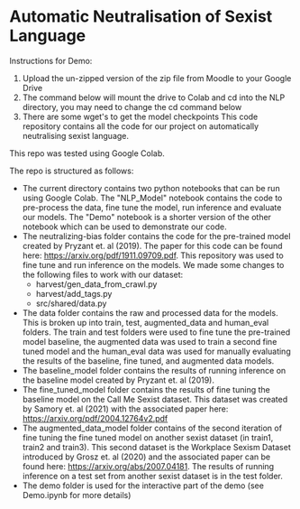 # Automatic Neutralisation of Sexist Language 

Instructions for Demo:
1. Upload the un-zipped version of the zip file from Moodle to your Google Drive
2. The command below will mount the drive to Colab and cd into the NLP directory, you may need to change the cd command below
3. There are some wget's to get the model checkpoints
This code repository contains all the code for our project on automatically neutralising sexist language. 

This repo was tested using Google Colab. 

The repo is structured as follows:
- The current directory contains two python notebooks that can be run using Google Colab. The "NLP_Model" notebook contains the code to pre-process the data, fine tune the model, run inference and evaluate our models. The "Demo" notebook is a shorter version of the other notebook which can be used to demonstrate our code. 
- The neutralizing-bias folder contains the code for the pre-trained model created by Pryzant et. al (2019). The paper for this code can be found here: https://arxiv.org/pdf/1911.09709.pdf. This repository was used to fine tune and run inference on the models. We made some changes to the following files to work with our dataset: 
    - harvest/gen_data_from_crawl.py 
    - harvest/add_tags.py 
    - src/shared/data.py
- The data folder contains the raw and processed data for the models. This is broken up into train, test, augmented_data and human_eval folders. The train and test folders were used to fine tune the pre-trained model baseline, the augmented data was used to train a second fine tuned model and the human_eval data was used for manually evaluating the results of the baseline, fine tuned, and augmented data models. 
- The baseline_model folder contains the results of running inference on the baseline model created by Pryzant et. al (2019). 
- The fine_tuned_model folder contains the results of fine tuning the baseline model on the Call Me Sexist dataset. This dataset was created by Samory et. al (2021) with the associated paper here: https://arxiv.org/pdf/2004.12764v2.pdf
- The augmented_data_model folder contains of the second iteration of fine tuning the fine tuned model on another sexist dataset (in train1, train2 and train3). This second dataset is the Workplace Sexism Dataset introduced by Grosz et. al (2020) and the associated paper can be found here: https://arxiv.org/abs/2007.04181. The results of running inference on a test set from another sexist dataset is in the test folder. 
- The demo folder is used for the interactive part of the demo (see Demo.ipynb for more details)

